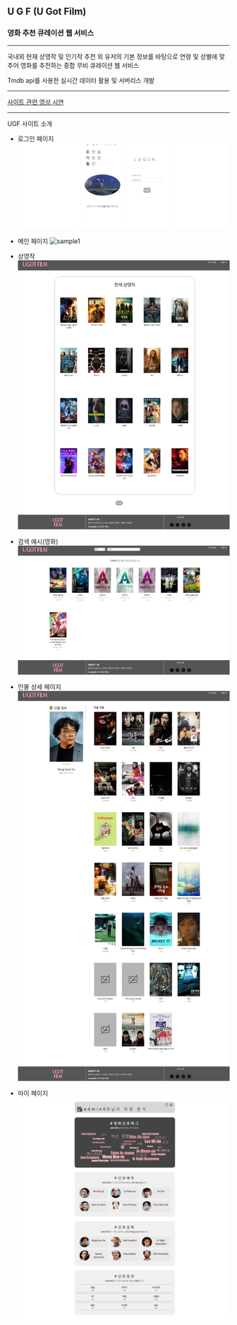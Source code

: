 ## U G F (U Got Film)

### 영화 추천 큐레이션 웹 서비스

---

국내외 현재 상영작 및 인기작 추천 외 유저의 기본 정보를 바탕으로 연령 및 성별에 맞추어 영화를 추천하는 종합 무비 큐레이션 웹 서비스

Tmdb api를 사용한 실시간 데이터 활용 및 서버리스 개발

---

[사이트 관련 영상 시연](https://youtu.be/pa8t7I_2p24)

---

UGF 사이트 소개

- 로그인 페이지
  ![sample0](./img/localhost_3000_login.png)

- 메인 페이지
  ![sample1](<./img/localhost_3000_%20(1).png>)

- 상영작
  ![sample2](<./img/localhost_3000_%20(3).png>)

- 검색 예시(영화)
  ![sample3](./img/localhost_3000_.png)

- 인물 상세 페이지
  ![sample4](./img/localhost_3000_person_21684.png)

- 마이 페이지
  ![sample5](./img/localhost_3000_mypage.png)
